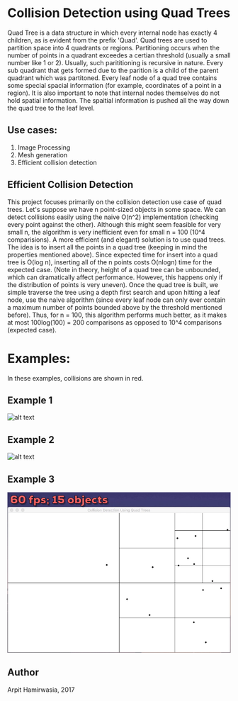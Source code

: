 # Collision Detection using Quad Trees

Quad Tree is a data structure in which every internal node has exactly 4 children, as is evident from the prefix 'Quad'. Quad trees are used to partition space into 4 quadrants or regions. Partitioning occurs when the number of points in a quadrant exceedes a certian threshold (usually a small number like 1 or 2). Usually, such parititioning is recursive in nature. Every sub quadrant that gets formed due to the parition is a child of the parent quadrant which was partitoned. Every leaf node of a quad tree contains some special spacial information (for example, coordinates of a point in a region). It is also important to note that internal nodes themselves do not hold spatial information. The spaitial information is pushed all the way down the quad tree to the leaf level.

## Use cases:

1. Image Processing
2. Mesh generation
3. Efficient collision detection

## Efficient Collision Detection
This project focuses primarily on the collision detection use case of quad trees. Let's suppose we have n point-sized objects in some space. We can detect collisions easily using the naive O(n^2) implementation (checking every point against the other). Although this might seem feasible for very small n, the algorithm is very inefficient even for small n = 100 (10^4 comparisions). A more efficient (and elegant) solution is to use quad trees. The idea is to insert all the points in a quad tree (keeping in mind the properties mentioned above). Since expected time for insert into a quad tree is O(log n), inserting all of the n points costs O(nlogn) time for the expected case. (Note in theory, height of a quad tree can be unbounded, which can dramatically affect performance. However, this happens only if the distribution of points is very uneven). Once the quad tree is built, we simple traverse the tree using a depth first search and upon hitting a leaf node, use the naive algorithm (since every leaf node can only ever contain a maximum number of points bounded above by the threshold mentioned before). Thus, for n = 100, this algorithm performs much better, as it makes at most 100log(100) = 200 comparisons as opposed to 10^4 comparisons (expected case). 

# Examples:

In these examples, collisions are shown in red.

## Example 1
![alt text](https://github.com/arp001/Collision-Detection-using-Quad-Trees/blob/cd-qd/80fps200objs.gif)
## Example 2
![alt text](https://github.com/arp001/Collision-Detection-using-Quad-Trees/blob/cd-qd/25fps100objs.gif)
## Example 3
![alt text](https://github.com/arp001/Collision-Detection-using-Quad-Trees/blob/cd-qd/60fps15objs.gif)

## Author

Arpit Hamirwasia, 2017
